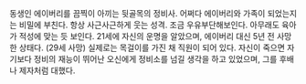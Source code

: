 동생인 에이버리를 끔찍이 아끼는 뒷골목의 정비사. 어쩌다 에이버리와 가족이 되었는지는 비밀에 부친다.
항상 사근사근하게 웃는 성격. 조금 우유부단해보인다. 아무래도 육아가 적성에 맞는 듯 보인다.
21세에 자신의 운명을 알았으며, 에이버리 대신 5년 전 사망한 상태다. (29세 사망) 실제로는 목걸이를 가진 채 직원이 되어 있다.
자신이 죽으면 자기보다 정비의 재능이 뛰어난 오신에게 정비소를 넘길 생각을 하고 있었으며, 그를 후배나 제자처럼 대했다.